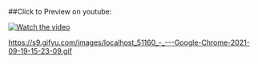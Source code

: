 ##Click to Preview on youtube:

[![Watch the video](https://i.ibb.co/yPb5xHB/Screenshot-2021-09-19-154851.jpg)](https://www.youtube.com/watch?v=9K-VHIBl1Wg)

https://s9.gifyu.com/images/localhost_51160_-_---Google-Chrome-2021-09-19-15-23-09.gif
